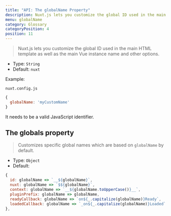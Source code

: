 ```yaml
---
title: "API: The globalName Property"
description: Nuxt.js lets you customize the global ID used in the main HTML template as well as the main Vue instance name and other options.
menu: globalName
category: Glossary
categoryPosition: 4
position: 11
---
```


> Nuxt.js lets you customize the global ID used in the main HTML template as well as the main Vue instance name and other options.

- Type: `String`
- Default: `nuxt`

Example:

`nuxt.config.js`

```js
{
  globalName: 'myCustomName'
}
```

It needs to be a valid JavaScript identifier.

## The globals property

> Customizes specific global names which are based on `globalName` by default.

- Type: `Object`
- Default:

```js
{
  id: globalName => `__${globalName}`,
  nuxt: globalName => `$${globalName}`,
  context: globalName => `__${globalName.toUpperCase()}__`,
  pluginPrefix: globalName => globalName,
  readyCallback: globalName => `on${_.capitalize(globalName)}Ready`,
  loadedCallback: globalName => `_on${_.capitalize(globalName)}Loaded`
},
```


